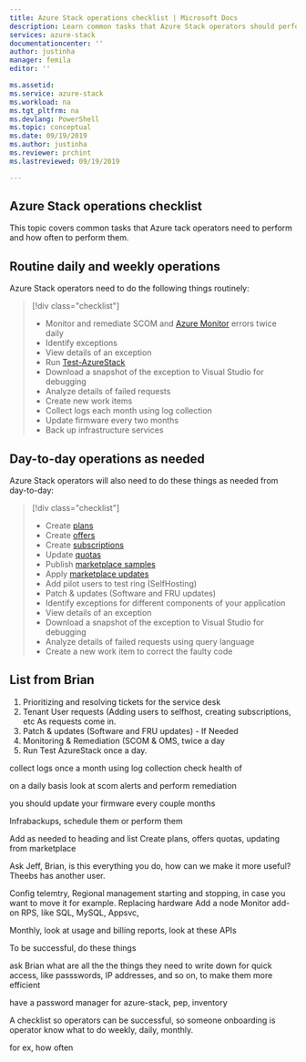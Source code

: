 ```yaml
---
title: Azure Stack operations checklist | Microsoft Docs
description: Learn common tasks that Azure Stack operators should perform and how often to do them.
services: azure-stack
documentationcenter: ''
author: justinha
manager: femila
editor: ''

ms.assetid:  
ms.service: azure-stack
ms.workload: na
ms.tgt_pltfrm: na
ms.devlang: PowerShell
ms.topic: conceptual
ms.date: 09/19/2019
ms.author: justinha
ms.reviewer: prchint
ms.lastreviewed: 09/19/2019

---
```


## Azure Stack operations checklist

This topic covers common tasks that Azure tack operators need to perform and how often to perform them. 

## Routine daily and weekly operations

Azure Stack operators need to do the following things routinely:

> [!div class="checklist"]
> * Monitor and remediate SCOM and [Azure Monitor](https://docs.microsoft.com/azure/azure-monitor/overview) errors twice daily
> * Identify exceptions 
> * View details of an exception
> * Run [Test-AzureStack](azure-stack-diagnostic-test.md)
> * Download a snapshot of the exception to Visual Studio for debugging
> * Analyze details of failed requests 
> * Create new work items
> * Collect logs each month using log collection <!--- Diagnostic logs? Why collect them, what should they look for?--->
> * Update firmware every two months
> * Back up infrastructure services <!--- how often? Which services? which backup types? For ex, DC needs system state backup?--->


## Day-to-day operations as needed

Azure Stack operators will also need to do these things as needed from day-to-day:

> [!div class="checklist"]
> * Create [plans](azure-stack-create-plan.md)
> * Create [offers](azure-stack-create-offer.md)
> * Create [subscriptions](azure-stack-subscribe-plan-provision-vm.md)
> * Update [quotas](azure-stack-quota-types.md)
> * Publish [marketplace samples](azure-stack-create-and-publish-marketplace-item.md)
> * Apply [marketplace updates](azure-stack-marketplace-changes)
> * Add pilot users to test ring (SelfHosting)
> * Patch & updates (Software and FRU updates)
> * Identify exceptions for different components of your application
> * View details of an exception
> * Download a snapshot of the exception to Visual Studio for debugging
> * Analyze details of failed requests using query language
> * Create a new work item to correct the faulty code

## List from Brian

1.	Prioritizing and resolving tickets for the service desk 
1.	Tenant User requests (Adding users to selfhost, creating subscriptions, etc As requests come in.
2.	Patch & updates (Software and FRU updates) - If Needed
3.	Monitoring & Remediation (SCOM & OMS, twice a day
4.	Run Test AzureStack once a day. 

collect logs once a month using log collection
check health of 

on a daily basis look at scom alerts and perform remediation

you should update your firmware every couple months

Infrabackups, schedule them or perform them

Add as needed to heading and list Create plans, offers quotas, updating from marketplace

Ask Jeff, Brian, is this everything you do, how can we make it more useful? Theebs has another user.

Config telemtry,
Regional management
starting and stopping, in case you want to move it for example. 
Replacing hardware
Add a node
Monitor add-on RPS, like SQL, MySQL, Appsvc, 



Monthly, look at usage and billing reports, look at these APIs 

To be successful, do these things

ask Brian what are all the the things they need to write down for quick access, like passswords, IP addresses, and so on, to make them more efficient

have a password manager for azure-stack, pep, inventory

A checklist so operators can be successful, so someone onboarding is operator know what to do weekly, daily, monthly. 

for ex, how often

